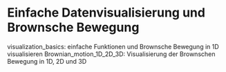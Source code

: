 # Einfache Datenvisualisierung und Brownsche Bewegung

visualization_basics: einfache Funktionen und Brownsche Bewegung in 1D visualisieren
Brownian_motion_1D_2D_3D: Visualisierung der Brownschen Bewegung in 1D, 2D und 3D
